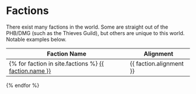 # Factions

There exist many factions in the world.  Some are straight out of the PHB/DMG (such as the Thieves Guild), but others are unique to this world.  Notable examples below.

Faction Name | Alignment
--- | ---
{% for faction in site.factions %} <a href="{{site.base-url}}{{ faction.url }}"> {{ faction.name }} </a> | {{ faction.alignment }} 
{% endfor %}
